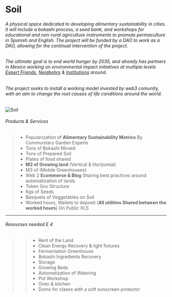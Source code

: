 # Soil 
###### A physical space dedicated to developing alimentary sustainability in cities. It will include a bokashi process, a seed bank, and workshops for educational and non-rural agriculture instruments to promote permaculture in Spanish and English. The project will be funded by a DAO to work as a DAO, allowing for the continual intervention of the project. 
###### The ultimate goal is to end world hunger by 2035, and already has partners in Mexico working on environmental impact initiatives at multiple levels [Expert Friends](https://www.facebook.com/Kuau8), [Neigbohrs](https://www.facebook.com/profile.php?id=100082261474515) & [Institutions](https://www.facebook.com/IESDHS) around. 
###### The project seeks to install a working model invested by web3 comunity, with an aim to change the root causes of life conditions around the world.
![Soil](https://user-images.githubusercontent.com/38388270/209252780-9fb7a61d-787a-4360-843c-c6dd88117621.png)

###### Products & Services
> + Popularization of **Alimentary Sustainability Metrics** By Communitary Garden Experts
> + Tons of Bokashi Moved
> + Tons of Prepared Soil
> + Plates of food shared
> + **M2 of Growing land** (Vertical & Horizontal)
> + M3 of (Mobile Greenhouses)
> + Web 2 **Ecommerse & Blog** Sharing best practices around automatization of lands
> + Token Gov Structure
> + Kgs of Seeds
> + Basquets of Veggetables on Soil
> + Worked hours, Wallets to deposit (**All utilities Shared between the worked hours**) On Public XLS

---

###### Resourses needed E 4

>>+ Rent of the Land
>>+ Clean Energy Recovery & light fixtures
>>+ Fermentation Greenhouse
>>+ Bokashi Ingredients Recovery
>>+ Storage
>>+ Growing Beds
>>+ Automatization of Watering
>>+ Pot Workshop
>>+ Oven & kitchen
>>+ Domo for clases with a soft sunscreen protector
